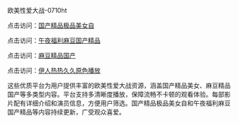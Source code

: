 欧美性爱大战-0710ht

点击访问：<a href="https://heiliaozj3tjd.pages.dev">国产精品极品美女自</a>

点击访问：<a href="https://heiliaoxqkkct.pages.dev">午夜福利麻豆国产精品</a>

点击访问：<a href="https://heiliaoga6s9v.pages.dev">麻豆精品国产</a>

点击访问：<a href="https://heiliaoxwd5i8.pages.dev">伊人热热久久原色播放</a>

这些优质平台为用户提供丰富的欧美性爱大战资源，涵盖国产精品美女、麻豆精品国产等多类型内容。平台支持多清晰度播放，保障流畅不卡顿的观看体验。每部影片配有详细介绍和演员信息，方便用户筛选。国产精品极品美女自和午夜福利麻豆国产精品等内容持续更新，广受观众喜爱。

<span style="display:none;">[Canonical link](）</span>
